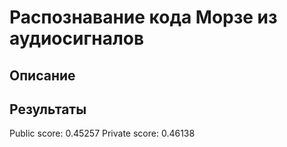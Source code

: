 # Распознавание кода Морзе из аудиосигналов

## Описание

## Результаты

Public score: 0.45257
Private score: 0.46138
